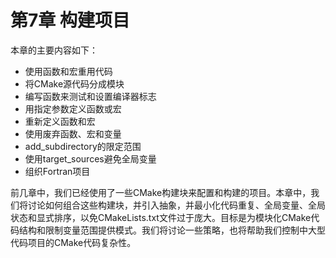 # 第7章 构建项目

本章的主要内容如下：

* 使用函数和宏重用代码
* 将CMake源代码分成模块
* 编写函数来测试和设置编译器标志
* 用指定参数定义函数或宏
* 重新定义函数和宏
* 使用废弃函数、宏和变量
* add_subdirectory的限定范围
* 使用target_sources避免全局变量
* 组织Fortran项目

前几章中，我们已经使用了一些CMake构建块来配置和构建的项目。本章中，我们将讨论如何组合这些构建块，并引入抽象，并最小化代码重复、全局变量、全局状态和显式排序，以免CMakeLists.txt文件过于庞大。目标是为模块化CMake代码结构和限制变量范围提供模式。我们将讨论一些策略，也将帮助我们控制中大型代码项目的CMake代码复杂性。